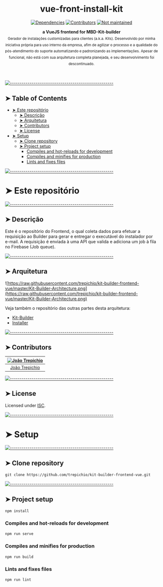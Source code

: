 <!-- ⚠️ This README has been generated from the file(s) "blueprint.md" ⚠️--><h1 align="center">vue-front-install-kit</h1>
<p align="center">
		<a href="https://david-dm.org/trepichio/kit-builder-frontend-vue"><img alt="Dependencies" src="https://img.shields.io/david/trepichio/kit-builder-frontend-vue.svg" height="20"/></a>
<a href="https://github.com/trepichio/kit-builder-frontend-vue/graphs/contributors"><img alt="Contributors" src="https://img.shields.io/github/contributors/trepichio/kit-builder-frontend-vue.svg" height="20"/></a>
<a href="#"><img alt="Not maintained" src="https://img.shields.io/badge/maintained%3F-No-red" height="20"/></a>
	</p>

<p align="center">
  <b>a VueJS frontend for MBD-Kit-builder</b></br>
  <sub>Gerador de instalações customizadas para clientes (a.k.a. Kits). Desenvolvido por minha iniciativa própria para uso interno da empresa, afim de agilizar o processo e a qualidade do pós-atendimento do suporte automatizando e padronizando as implementações. Apesar de funcional, não está com sua arquitetura completa planejada, e seu desenvolvimento foi descontinuado.<sub>
</p>

<br />


[![-----------------------------------------------------](https://raw.githubusercontent.com/andreasbm/readme/master/assets/lines/cloudy.png)](#table-of-contents)

## ➤ Table of Contents

* [➤ Este repositório](#-este-repositrio)
	* [➤ Descrição](#-descrio)
	* [➤ Arquitetura](#-arquitetura)
	* [➤ Contributors](#-contributors)
	* [➤ License](#-license)
* [➤ Setup](#-setup)
	* [➤ Clone repository](#-clone-repository)
	* [➤ Project setup](#-project-setup)
		* [Compiles and hot-reloads for development](#compiles-and-hot-reloads-for-development)
		* [Compiles and minifies for production](#compiles-and-minifies-for-production)
		* [Lints and fixes files](#lints-and-fixes-files)

[![-----------------------------------------------------](https://raw.githubusercontent.com/andreasbm/readme/master/assets/lines/cloudy.png)](#este-repositrio)

# ➤ Este repositório


[![-----------------------------------------------------](https://raw.githubusercontent.com/andreasbm/readme/master/assets/lines/cloudy.png)](#descrio)

## ➤ Descrição
Este é o repositório do Frontend, o qual coleta dados para efetuar a requisição ao Builder para gerar e entregar o executável do instalador por e-mail. A requisição é enviada à uma API que valida e adiciona um job à fila no Firebase (Job queue).


[![-----------------------------------------------------](https://raw.githubusercontent.com/andreasbm/readme/master/assets/lines/cloudy.png)](#arquitetura)

## ➤ Arquitetura
![https://raw.githubusercontent.com/trepichio/kit-builder-frontend-vue/master/Kit-Builder-Architecture.png](https://raw.githubusercontent.com/trepichio/kit-builder-frontend-vue/master/Kit-Builder-Architecture.png)

Veja também o repositório das outras partes desta arquitetura:

- [Kit-Builder](https://github.com/trepichio/kit-builder-app)
- [Installer](https://github.com/trepichio/kit-installer)


[![-----------------------------------------------------](https://raw.githubusercontent.com/andreasbm/readme/master/assets/lines/cloudy.png)](#contributors)

## ➤ Contributors
	

| [<img alt="João Trepichio" src="https://avatars2.githubusercontent.com/u/11396817?s=460&u=085712d4f1296e6ad0a220ae7c0ea5278a9c40ed&v=4" width="100">](https://trepichio.github.io) |
|:--------------------------------------------------:|
| [João Trepichio](https://trepichio.github.io)    |


[![-----------------------------------------------------](https://raw.githubusercontent.com/andreasbm/readme/master/assets/lines/cloudy.png)](#license)

## ➤ License
	
Licensed under [ISC](https://opensource.org/licenses/ISC).

[![-----------------------------------------------------](https://raw.githubusercontent.com/andreasbm/readme/master/assets/lines/cloudy.png)](#setup)

# ➤ Setup


[![-----------------------------------------------------](https://raw.githubusercontent.com/andreasbm/readme/master/assets/lines/cloudy.png)](#clone-repository)

## ➤ Clone repository
```
git clone https://github.com/trepichio/kit-builder-frontend-vue.git
```


[![-----------------------------------------------------](https://raw.githubusercontent.com/andreasbm/readme/master/assets/lines/cloudy.png)](#project-setup)

## ➤ Project setup
```
npm install
```

### Compiles and hot-reloads for development
```
npm run serve
```

### Compiles and minifies for production
```
npm run build
```

### Lints and fixes files
```
npm run lint
```
